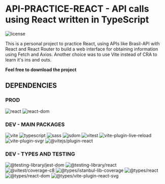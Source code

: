# API-PRACTICE-REACT - API calls using React written in TypeScript
![license](https://img.shields.io/github/license/LFCavalcanti/api-practice-react?color=green)

This is a personal project to practice React, using APIs like Brasil-API with React and React Router to build a web interface for obtaining information using Fetch and Axios.
Another choice was to use Vite instead of CRA to learn it's ins and outs.

**Feel free to download the project**

## DEPENDENCIES

### PROD
![react](https://img.shields.io/github/package-json/dependency-version/LFCavalcanti/api-practice-react/react?color=important)
![react-dom](https://img.shields.io/github/package-json/dependency-version/LFCavalcanti/api-practice-react/react-dom?color=important)

### DEV - MAIN PACKAGES
![vite](https://img.shields.io/github/package-json/dependency-version/LFCavalcanti/api-practice-react/dev/vite?color=green)
![typescript](https://img.shields.io/github/package-json/dependency-version/LFCavalcanti/api-practice-react/dev/typescript?color=green)
![sass](https://img.shields.io/github/package-json/dependency-version/LFCavalcanti/api-practice-react/dev/sass?color=green)
![jsdom](https://img.shields.io/github/package-json/dependency-version/LFCavalcanti/api-practice-react/dev/jsdom?color=green)
![vitest](https://img.shields.io/github/package-json/dependency-version/LFCavalcanti/api-practice-react/dev/vitest?color=green)
![vite-plugin-live-reload](https://img.shields.io/github/package-json/dependency-version/LFCavalcanti/api-practice-react/dev/vite-plugin-live-reload?color=green)
![vite-plugin-svgr](https://img.shields.io/github/package-json/dependency-version/LFCavalcanti/api-practice-react/dev/vite-plugin-svgr?color=green)
![@vitejs/plugin-react](https://img.shields.io/github/package-json/dependency-version/LFCavalcanti/api-practice-react/dev/@vitejs/plugin-react?color=green)

### DEV - TYPES AND TESTING
![@testing-library/jest-dom](https://img.shields.io/github/package-json/dependency-version/LFCavalcanti/api-practice-react/dev/@testing-library/jest-dom?color=yellowgreen)
![@testing-library/react](https://img.shields.io/github/package-json/dependency-version/LFCavalcanti/api-practice-react/dev/@testing-library/react?color=yellowgreen)
![@vitest/coverage-c8](https://img.shields.io/github/package-json/dependency-version/LFCavalcanti/api-practice-react/dev/@vitest/coverage-c8?color=yellowgreen)
![@types/istanbul-lib-coverage](https://img.shields.io/github/package-json/dependency-version/LFCavalcanti/api-practice-react/dev/@types/istanbul-lib-coverage?color=blue)
![@types/react](https://img.shields.io/github/package-json/dependency-version/LFCavalcanti/api-practice-react/dev/@types/react?color=blue)
![@types/react-dom](https://img.shields.io/github/package-json/dependency-version/LFCavalcanti/api-practice-react/dev/@types/react-dom?color=blue)
![@types/vite-plugin-react-svg](https://img.shields.io/github/package-json/dependency-version/LFCavalcanti/api-practice-react/dev/@types/vite-plugin-react-svg?color=blue)
